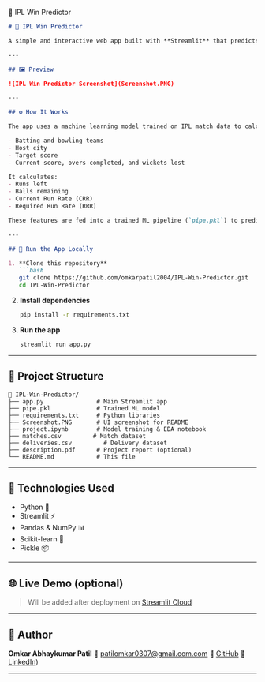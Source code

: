 🏏 IPL Win Predictor


````markdown
# 🏏 IPL Win Predictor

A simple and interactive web app built with **Streamlit** that predicts the win probability of an IPL team based on the current match situation. Just input live match details like score, overs, wickets, and teams — and get instant win predictions!

---

## 🖼️ Preview

![IPL Win Predictor Screenshot](Screenshot.PNG)

---

## ⚙️ How It Works

The app uses a machine learning model trained on IPL match data to calculate real-time win probabilities. Based on:

- Batting and bowling teams
- Host city
- Target score
- Current score, overs completed, and wickets lost

It calculates:
- Runs left
- Balls remaining
- Current Run Rate (CRR)
- Required Run Rate (RRR)

These features are fed into a trained ML pipeline (`pipe.pkl`) to predict the chances of each team winning.

---

## 🚀 Run the App Locally

1. **Clone this repository**
   ```bash
   git clone https://github.com/omkarpatil2004/IPL-Win-Predictor.git
   cd IPL-Win-Predictor
````

2. **Install dependencies**

   ```bash
   pip install -r requirements.txt
   ```

3. **Run the app**

   ```bash
   streamlit run app.py
   ```

---

## 📁 Project Structure

```
📁 IPL-Win-Predictor/
├── app.py               # Main Streamlit app
├── pipe.pkl             # Trained ML model
├── requirements.txt     # Python libraries
├── Screenshot.PNG       # UI screenshot for README
├── project.ipynb        # Model training & EDA notebook
├── matches.csv         # Match dataset
├── deliveries.csv         # Delivery dataset
├── description.pdf      # Project report (optional)
└── README.md            # This file
```

---

## 🧠 Technologies Used

* Python 🐍
* Streamlit ⚡
* Pandas & NumPy 📊
* Scikit-learn 🤖
* Pickle 📦

---

## 🌐 Live Demo (optional)

> Will be added after deployment on [Streamlit Cloud](https://streamlit.io/cloud)

---

## 👤 Author

**Omkar Abhaykumar Patil**
📧 [patilomkar0307@gmail.com.com](mailto:patilomkar0307@gmail.com)
🔗 [GitHub](https://github.com/omkarpatil2004)
🔗 [LinkedIn](https://www.linkedin.com/in/omkar-patil-6a2275263?utm_source=share&utm_campaign=share_via&utm_content=profile&utm_medium=android_app))

---
